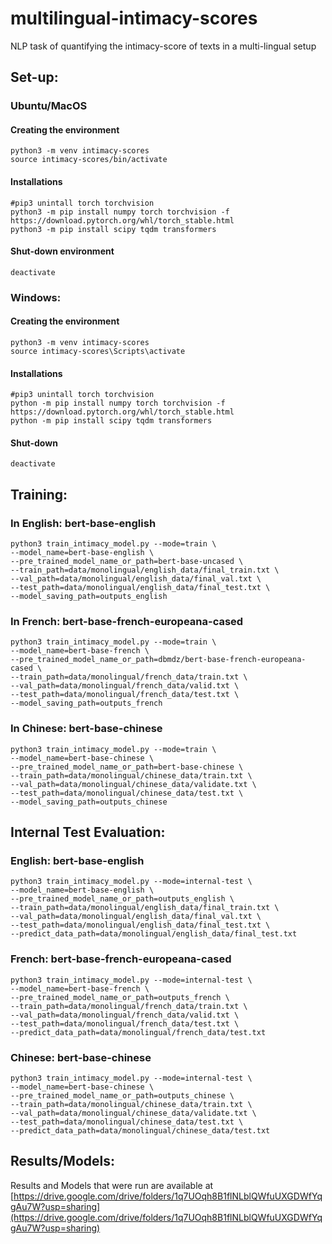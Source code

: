 
# multilingual-intimacy-scores
NLP task of quantifying the intimacy-score of texts in a multi-lingual setup

## Set-up:
### Ubuntu/MacOS
#### Creating the environment

    python3 -m venv intimacy-scores
    source intimacy-scores/bin/activate

#### Installations

    #pip3 unintall torch torchvision
    python3 -m pip install numpy torch torchvision -f https://download.pytorch.org/whl/torch_stable.html
    python3 -m pip install scipy tqdm transformers

#### Shut-down environment

    deactivate

### Windows:
#### Creating the environment

    python3 -m venv intimacy-scores
    source intimacy-scores\Scripts\activate

#### Installations

    #pip3 unintall torch torchvision
    python -m pip install numpy torch torchvision -f https://download.pytorch.org/whl/torch_stable.html
    python -m pip install scipy tqdm transformers

#### Shut-down

    deactivate

## Training:
### In English: bert-base-english

    python3 train_intimacy_model.py --mode=train \
    --model_name=bert-base-english \
    --pre_trained_model_name_or_path=bert-base-uncased \
    --train_path=data/monolingual/english_data/final_train.txt \
    --val_path=data/monolingual/english_data/final_val.txt \
    --test_path=data/monolingual/english_data/final_test.txt \
    --model_saving_path=outputs_english

### In French: bert-base-french-europeana-cased

    python3 train_intimacy_model.py --mode=train \
    --model_name=bert-base-french \
    --pre_trained_model_name_or_path=dbmdz/bert-base-french-europeana-cased \
    --train_path=data/monolingual/french_data/train.txt \
    --val_path=data/monolingual/french_data/valid.txt \
    --test_path=data/monolingual/french_data/test.txt \
    --model_saving_path=outputs_french 

### In Chinese: bert-base-chinese

    python3 train_intimacy_model.py --mode=train \
    --model_name=bert-base-chinese \
    --pre_trained_model_name_or_path=bert-base-chinese \
    --train_path=data/monolingual/chinese_data/train.txt \
    --val_path=data/monolingual/chinese_data/validate.txt \
    --test_path=data/monolingual/chinese_data/test.txt \
    --model_saving_path=outputs_chinese

## Internal Test Evaluation:

### English: bert-base-english

    python3 train_intimacy_model.py --mode=internal-test \
    --model_name=bert-base-english \
    --pre_trained_model_name_or_path=outputs_english \
    --train_path=data/monolingual/english_data/final_train.txt \
    --val_path=data/monolingual/english_data/final_val.txt \
    --test_path=data/monolingual/english_data/final_test.txt \
    --predict_data_path=data/monolingual/english_data/final_test.txt

### French: bert-base-french-europeana-cased

    python3 train_intimacy_model.py --mode=internal-test \
    --model_name=bert-base-french \
    --pre_trained_model_name_or_path=outputs_french \
    --train_path=data/monolingual/french_data/train.txt \
    --val_path=data/monolingual/french_data/valid.txt \
    --test_path=data/monolingual/french_data/test.txt \
    --predict_data_path=data/monolingual/french_data/test.txt

### Chinese: bert-base-chinese

    python3 train_intimacy_model.py --mode=internal-test \
    --model_name=bert-base-chinese \
    --pre_trained_model_name_or_path=outputs_chinese \
    --train_path=data/monolingual/chinese_data/train.txt \
    --val_path=data/monolingual/chinese_data/validate.txt \
    --test_path=data/monolingual/chinese_data/test.txt \
    --predict_data_path=data/monolingual/chinese_data/test.txt

## Results/Models:
Results and Models that were run are available at [https://drive.google.com/drive/folders/1q7UOqh8B1flNLblQWfuUXGDWfYqgAu7W?usp=sharing](https://drive.google.com/drive/folders/1q7UOqh8B1flNLblQWfuUXGDWfYqgAu7W?usp=sharing)